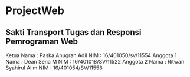 # ProjectWeb
Sakti Transport
Tugas dan Responsi Pemrograman Web
-------------------------------------
Ketua 
Nama : Paska Anugrah Adil
NIM	 : 16/401050/sv/11554
Anggota 1 
Nama : Dean Sena M
NIM  : 16/401018/SV/11522
Anggota 2
Nama : Ritwan Syahirul Alim
NIM	 : 16/401054/SV/11558
